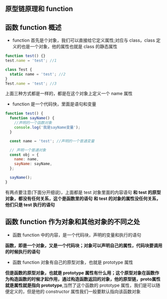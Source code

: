 ## 原型链原理和 function

## 函数 function 概述

- function 首先是个对象，我们可以直接给它定义属性;对应与 class，class 定义的也是一个对象，他的属性也就是 class 的静态属性

```javascript
function test() {}
test.name = 'test'; //1

class Test {
  static name = 'test'; //2
}
Test.name = 'test'; //3
```

上面三种方式都是一样的，都是在这个对象上定义一个 name 属性

- function 是一个代码快，里面是语句和变量

```javascript
function test() {
  function sayName() {
    //声明的一个函数对象
    console.log('我是sayName变量');
  }

  const name = 'test'; //声明的一个普通变量

  // 声明一个普通对象
  const obj = {
    name: name,
    sayName: sayName,
  };

  sayName();
}
```

有两点要注意(下面分开细说)，上面都是 test 对象里面的内容语句
**和 test 的原型对象，都没有任何关系，这个是函数里的语句**
**和 test 的对象的属性没任何关系，他们只是 test 执行的语句**

## 函数 function 作为对象和其他对象的不同之处

- 函数 function 中的内容，是一个代码块，声明的变量和执行的语句

**函数，即是一个对象，又是一个代码块；对象可以声明自己的属性，代码块要调用的时候执行的语句**

- 函数 function 对象有自己的原型对象，也就是 prototype 属性

**但是函数的原型对象，也就是 prototype 属性有什么用；这个原型对象在函数作为构造函数的时候才起作用，通过构造函数返回的对象，他的原型链，**proto**属性就是属性就是指向 prototype**,当然了这个函数的 prototype 属性，我们是可以随便定义的，但是他的 constructor 属性我们一般要默认指向该函数对象


